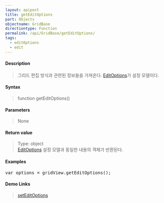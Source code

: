 ```yaml
---
layout: apipost
title: getEditOptions
part: Objects
objectname: GridBase
directiontype: Function
permalink: /api/GridBase/getEditOptions/
tags:
  - editOptions
  - edit
---
```



#### Description

> 그리드 편집 방식과 관련된 정보들을 가져온다. [EditOptions](/api/types/EditOptions/)가 설정 모델이다.

#### Syntax

> function getEditOptions()

#### Parameters

> None

#### Return value

> Type: object  
> [EditOptions](/api/types/EditOptions/) 설정 모델과 동일한 내용의 객체가 반환된다.

#### Examples 

<pre class="prettyprint">
var options = gridView.getEditOptions();
</pre>

#### Demo Links
> [setEditOptions](/api/GridBase/setEditOptions)
